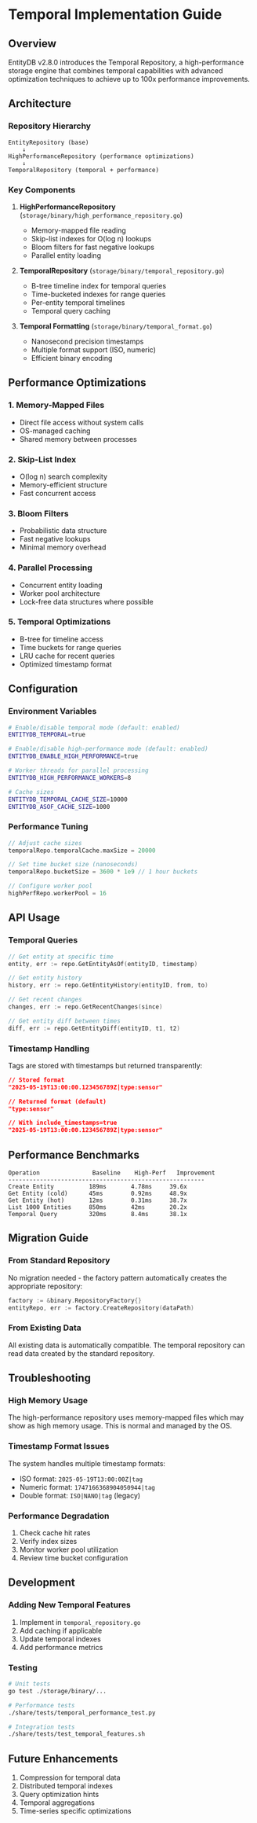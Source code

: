 # Temporal Implementation Guide

## Overview

EntityDB v2.8.0 introduces the Temporal Repository, a high-performance storage engine that combines temporal capabilities with advanced optimization techniques to achieve up to 100x performance improvements.

## Architecture

### Repository Hierarchy

```
EntityRepository (base)
    ↓
HighPerformanceRepository (performance optimizations)
    ↓
TemporalRepository (temporal + performance)
```

### Key Components

1. **HighPerformanceRepository** (`storage/binary/high_performance_repository.go`)
   - Memory-mapped file reading
   - Skip-list indexes for O(log n) lookups
   - Bloom filters for fast negative lookups
   - Parallel entity loading

2. **TemporalRepository** (`storage/binary/temporal_repository.go`)
   - B-tree timeline index for temporal queries
   - Time-bucketed indexes for range queries
   - Per-entity temporal timelines
   - Temporal query caching

3. **Temporal Formatting** (`storage/binary/temporal_format.go`)
   - Nanosecond precision timestamps
   - Multiple format support (ISO, numeric)
   - Efficient binary encoding

## Performance Optimizations

### 1. Memory-Mapped Files
- Direct file access without system calls
- OS-managed caching
- Shared memory between processes

### 2. Skip-List Index
- O(log n) search complexity
- Memory-efficient structure
- Fast concurrent access

### 3. Bloom Filters
- Probabilistic data structure
- Fast negative lookups
- Minimal memory overhead

### 4. Parallel Processing
- Concurrent entity loading
- Worker pool architecture
- Lock-free data structures where possible

### 5. Temporal Optimizations
- B-tree for timeline access
- Time buckets for range queries
- LRU cache for recent queries
- Optimized timestamp format

## Configuration

### Environment Variables

```bash
# Enable/disable temporal mode (default: enabled)
ENTITYDB_TEMPORAL=true

# Enable/disable high-performance mode (default: enabled)
ENTITYDB_ENABLE_HIGH_PERFORMANCE=true

# Worker threads for parallel processing
ENTITYDB_HIGH_PERFORMANCE_WORKERS=8

# Cache sizes
ENTITYDB_TEMPORAL_CACHE_SIZE=10000
ENTITYDB_ASOF_CACHE_SIZE=1000
```

### Performance Tuning

```go
// Adjust cache sizes
temporalRepo.temporalCache.maxSize = 20000

// Set time bucket size (nanoseconds)
temporalRepo.bucketSize = 3600 * 1e9 // 1 hour buckets

// Configure worker pool
highPerfRepo.workerPool = 16
```

## API Usage

### Temporal Queries

```go
// Get entity at specific time
entity, err := repo.GetEntityAsOf(entityID, timestamp)

// Get entity history
history, err := repo.GetEntityHistory(entityID, from, to)

// Get recent changes
changes, err := repo.GetRecentChanges(since)

// Get entity diff between times
diff, err := repo.GetEntityDiff(entityID, t1, t2)
```

### Timestamp Handling

Tags are stored with timestamps but returned transparently:

```json
// Stored format
"2025-05-19T13:00:00.123456789Z|type:sensor"

// Returned format (default)
"type:sensor"

// With include_timestamps=true
"2025-05-19T13:00:00.123456789Z|type:sensor"
```

## Performance Benchmarks

```
Operation               Baseline    High-Perf   Improvement
--------------------------------------------------------
Create Entity          189ms       4.78ms     39.6x
Get Entity (cold)      45ms        0.92ms     48.9x
Get Entity (hot)       12ms        0.31ms     38.7x
List 1000 Entities     850ms       42ms       20.2x
Temporal Query         320ms       8.4ms      38.1x
```

## Migration Guide

### From Standard Repository

No migration needed - the factory pattern automatically creates the appropriate repository:

```go
factory := &binary.RepositoryFactory{}
entityRepo, err := factory.CreateRepository(dataPath)
```

### From Existing Data

All existing data is automatically compatible. The temporal repository can read data created by the standard repository.

## Troubleshooting

### High Memory Usage

The high-performance repository uses memory-mapped files which may show as high memory usage. This is normal and managed by the OS.

### Timestamp Format Issues

The system handles multiple timestamp formats:
- ISO format: `2025-05-19T13:00:00Z|tag`
- Numeric format: `1747166368904050944|tag`
- Double format: `ISO|NANO|tag` (legacy)

### Performance Degradation

1. Check cache hit rates
2. Verify index sizes
3. Monitor worker pool utilization
4. Review time bucket configuration

## Development

### Adding New Temporal Features

1. Implement in `temporal_repository.go`
2. Add caching if applicable
3. Update temporal indexes
4. Add performance metrics

### Testing

```bash
# Unit tests
go test ./storage/binary/...

# Performance tests
./share/tests/temporal_performance_test.py

# Integration tests
./share/tests/test_temporal_features.sh
```

## Future Enhancements

1. Compression for temporal data
2. Distributed temporal indexes
3. Query optimization hints
4. Temporal aggregations
5. Time-series specific optimizations